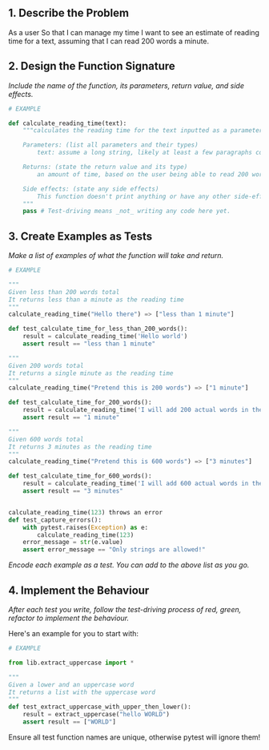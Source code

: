 ## 1. Describe the Problem

As a user
So that I can manage my time
I want to see an estimate of reading time for a text, 
assuming that I can read 200 words a minute.

## 2. Design the Function Signature

_Include the name of the function, its parameters, return value, and side effects._

```python
# EXAMPLE

def calculate_reading_time(text):
    """calculates the reading time for the text inputted as a parameter

    Parameters: (list all parameters and their types)
        text: assume a long string, likely at least a few paragraphs containing words (e.g. "hello WORLD")

    Returns: (state the return value and its type)
        an amount of time, based on the user being able to read 200 words per minute, so will be in minute format

    Side effects: (state any side effects)
        This function doesn't print anything or have any other side-effects
    """
    pass # Test-driving means _not_ writing any code here yet.
```

## 3. Create Examples as Tests

_Make a list of examples of what the function will take and return._

```python
# EXAMPLE

"""
Given less than 200 words total
It returns less than a minute as the reading time
"""
calculate_reading_time("Hello there") => ["less than 1 minute"]

def test_calculate_time_for_less_than_200_words():
    result = calculate_reading_time('Hello world')
    assert result == "less than 1 minute"

"""
Given 200 words total
It returns a single minute as the reading time
"""
calculate_reading_time("Pretend this is 200 words") => ["1 minute"]

def test_calculate_time_for_200_words():
    result = calculate_reading_time('I will add 200 actual words in the real code')
    assert result == "1 minute"

"""
Given 600 words total
It returns 3 minutes as the reading time
"""
calculate_reading_time("Pretend this is 600 words") => ["3 minutes"]

def test_calculate_time_for_600_words():
    result = calculate_reading_time('I will add 600 actual words in the real code')
    assert result == "3 minutes"


calculate_reading_time(123) throws an error
def test_capture_errors():
    with pytest.raises(Exception) as e:
        calculate_reading_time(123)
    error_message = str(e.value)
    assert error_message == "Only strings are allowed!"

```

_Encode each example as a test. You can add to the above list as you go._

## 4. Implement the Behaviour

_After each test you write, follow the test-driving process of red, green, refactor to implement the behaviour._

Here's an example for you to start with:

```python
# EXAMPLE

from lib.extract_uppercase import *

"""
Given a lower and an uppercase word
It returns a list with the uppercase word
"""
def test_extract_uppercase_with_upper_then_lower():
    result = extract_uppercase("hello WORLD")
    assert result == ["WORLD"]
```

Ensure all test function names are unique, otherwise pytest will ignore them!
